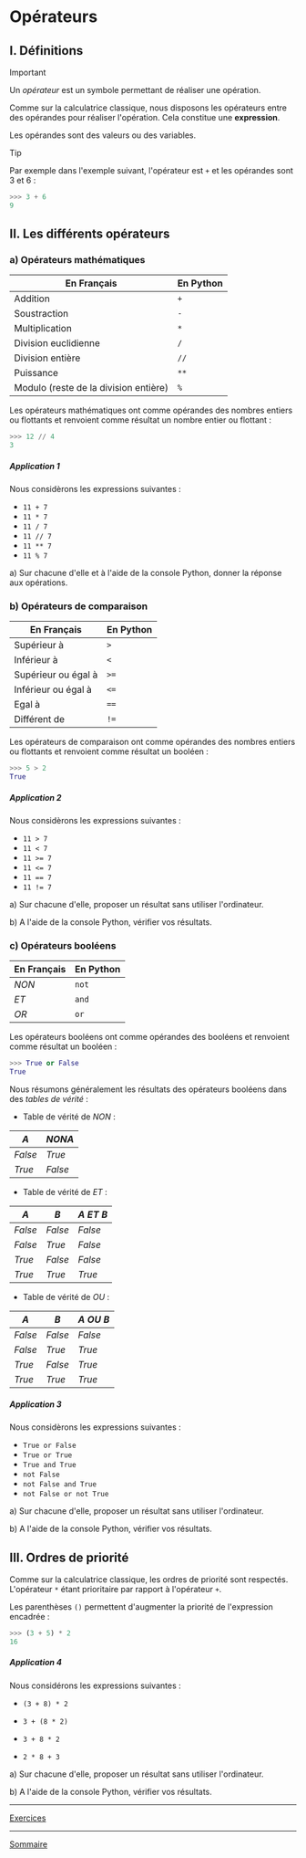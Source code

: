 # Opérateurs

## I. Définitions

> [!IMPORTANT]
> Un *opérateur* est un symbole permettant de réaliser une opération.

Comme sur la calculatrice classique, nous disposons les opérateurs entre des opérandes pour réaliser l'opération. Cela constitue une **expression**.

Les opérandes sont des valeurs ou des variables.

> [!TIP]
> Par exemple dans l'exemple suivant, l'opérateur est `+` et les opérandes sont $`3`$ et $`6`$ :
> ```python
> >>> 3 + 6
> 9
> ```

## II. Les différents opérateurs

### a) Opérateurs mathématiques

|   En Français    |   En Python   |
| --- | --- |
|   Addition    |`+`|
|   Soustraction | `-`|
|   Multiplication | `*` |
|   Division euclidienne | `/` |
|   Division entière    | `//` |
|   Puissance   |   `**` |
|   Modulo (reste de la division entière) |   `%` |

Les opérateurs mathématiques ont comme opérandes des nombres entiers ou flottants et renvoient comme résultat un nombre entier ou flottant :

```python
>>> 12 // 4
3
```

##### Application 1

Nous considèrons les expressions suivantes :

- `11 + 7`
- `11 * 7`
- `11 / 7`
- `11 // 7`
- `11 ** 7`
- `11 % 7`

a) Sur chacune d'elle et à l'aide de la console Python, donner la réponse aux opérations.

### b) Opérateurs de comparaison

|   En Français    |   En Python   |
| --- | --- |
|   Supérieur à |   `>` |
|   Inférieur à |   `<` |
|   Supérieur ou égal à |   `>=` |
|   Inférieur ou égal à |   `<=` |
|   Egal à |   `==` |
|   Différent de    |   `!=` |

Les opérateurs de comparaison ont comme opérandes des nombres entiers ou flottants et renvoient comme résultat un booléen :

```python
>>> 5 > 2
True
```
##### Application 2

Nous considèrons les expressions suivantes :

- `11 > 7`
- `11 < 7`
- `11 >= 7`
- `11 <= 7`
- `11 == 7`
- `11 != 7`

a) Sur chacune d'elle, proposer un résultat sans utiliser l'ordinateur.

b) A l'aide de la console Python, vérifier vos résultats.

### c) Opérateurs booléens

|   En Français    |   En Python   |
| --- | --- |
|   $NON$ |   `not` |
|   $ET$ |   `and` |
|   $OR$ |   `or` |

Les opérateurs booléens ont comme opérandes des booléens et renvoient comme résultat un booléen :

```python
>>> True or False
True
```

Nous résumons généralement les résultats des opérateurs booléens dans des *tables de vérité* :

- Table de vérité de $NON$ :

| $A$ | $NON A$ | 
|---|---|
| $False$ | $True$ |
| $True$ | $False$ |

- Table de vérité de $ET$ :

| $A$ | $B$ | $A$ $ET$ $B$ | 
|---|---|---|
| $False$ | $False$ | $False$ | 
| $False$ | $True$ | $False$ | 
| $True$ | $False$ | $False$ | 
| $True$ | $True$ | $True$ | 

- Table de vérité de $OU$ :

| $A$ | $B$ | $A$ $OU$ $B$ | 
|---|---|---|
| $False$ | $False$ | $False$ | 
| $False$ | $True$ | $True$ | 
| $True$ | $False$ | $True$ | 
| $True$ | $True$ | $True$ | 


##### Application 3

Nous considèrons les expressions suivantes :

- `True or False`
- `True or True`
- `True and True`
- `not False`
- `not False and True`
- `not False or not True`

a) Sur chacune d'elle, proposer un résultat sans utiliser l'ordinateur.

b) A l'aide de la console Python, vérifier vos résultats.

## III. Ordres de priorité

Comme sur la calculatrice classique, les ordres de priorité sont respectés. L'opérateur `*` étant prioritaire par rapport à l'opérateur `+`.

Les parenthèses `()` permettent d'augmenter la priorité de l'expression encadrée :

```python
>>> (3 + 5) * 2
16
```

##### Application 4

Nous considérons les expressions suivantes :

- `(3 + 8) * 2`

- `3 + (8 * 2)`

- `3 + 8 * 2`

- `2 * 8 + 3`

a) Sur chacune d'elle, proposer un résultat sans utiliser l'ordinateur.

b) A l'aide de la console Python, vérifier vos résultats.

__________

[Exercices](./Exercices/Exercices_opérateurs.md)
__________

[Sommaire](./../../README.md)